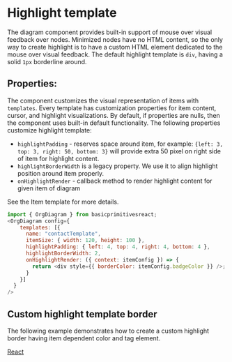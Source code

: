 # Highlight template
The diagram component provides built-in support of mouse over visual feedback over nodes. Minimized nodes have no HTML content, so the only way to create highlight is to have a custom HTML element dedicated to the mouse over visual feedback. 
The default highlight template is `div`, having a solid `1px` borderline around.

## Properties:
The component customizes the visual representation of items with `templates`. Every template has customization properties for item content, cursor, and highlight visualizations. By default, if properties are nulls, then the component uses built-in default functionality. The following properties customize  highlight template:
* `highlightPadding` - reserves space around item, for example: `{left: 3, top: 3, right: 50, bottom: 3}` will provide extra 50 pixel on right side of item for highlight content.
* `highlightBorderWidth` is a legacy property. We use it to align highlight position around item properly.
* `onHighlightRender` - callback method to render highlight content for given item of diagram

See the Item template for more details.

```JavaScript
import { OrgDiagram } from basicprimitivesreact;
<OrgDiagram config={
    templates: [{
      name: "contactTemplate",
      itemSize: { width: 120, height: 100 },
      highlightPadding: { left: 4, top: 4, right: 4, bottom: 4 },
      highlightBorderWidth: 2,
      onHighlightRender: ({ context: itemConfig }) => {
        return <div style={{ borderColor: itemConfig.badgeColor }} />;
      }
    }]
  }
/>
```

## Custom highlight template border
The following example demonstrates how to create a custom highlight border having item dependent color and tag element.

[React](../src/Samples/HighlightTemplate.jsx)